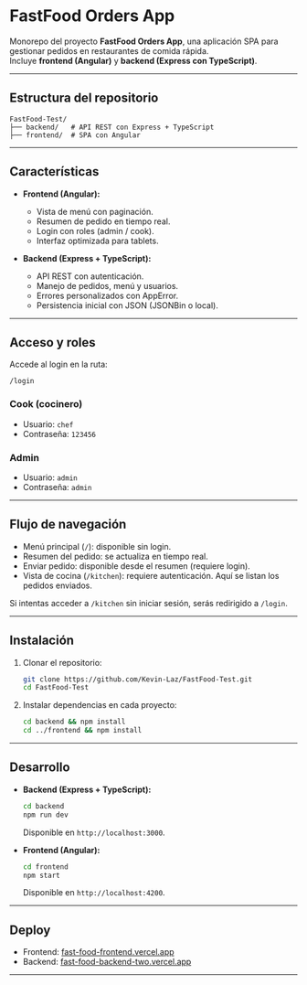 # FastFood Orders App

Monorepo del proyecto **FastFood Orders App**, una aplicación SPA para gestionar pedidos en restaurantes de comida rápida.  
Incluye **frontend (Angular)** y **backend (Express con TypeScript)**.

---

## Estructura del repositorio

```
FastFood-Test/
├── backend/   # API REST con Express + TypeScript
├── frontend/  # SPA con Angular
```

---

## Características

- **Frontend (Angular):**
  - Vista de menú con paginación.
  - Resumen de pedido en tiempo real.
  - Login con roles (admin / cook).
  - Interfaz optimizada para tablets.

- **Backend (Express + TypeScript):**
  - API REST con autenticación.
  - Manejo de pedidos, menú y usuarios.
  - Errores personalizados con AppError.
  - Persistencia inicial con JSON (JSONBin o local).

---

## Acceso y roles

Accede al login en la ruta:

```
/login
```

### Cook (cocinero)
- Usuario: `chef`
- Contraseña: `123456`

### Admin
- Usuario: `admin`
- Contraseña: `admin`

---

## Flujo de navegación

- Menú principal (`/`): disponible sin login.  
- Resumen del pedido: se actualiza en tiempo real.  
- Enviar pedido: disponible desde el resumen (requiere login).  
- Vista de cocina (`/kitchen`): requiere autenticación. Aquí se listan los pedidos enviados.  

Si intentas acceder a `/kitchen` sin iniciar sesión, serás redirigido a `/login`.  

---

## Instalación

1. Clonar el repositorio:
   ```bash
   git clone https://github.com/Kevin-Laz/FastFood-Test.git
   cd FastFood-Test
   ```

2. Instalar dependencias en cada proyecto:
   ```bash
   cd backend && npm install
   cd ../frontend && npm install
   ```

---

## Desarrollo

- **Backend (Express + TypeScript):**
  ```bash
  cd backend
  npm run dev
  ```
  Disponible en `http://localhost:3000`.

- **Frontend (Angular):**
  ```bash
  cd frontend
  npm start
  ```
  Disponible en `http://localhost:4200`.

---

## Deploy

- Frontend: [fast-food-frontend.vercel.app](https://fast-food-frontend.vercel.app)  
- Backend: [fast-food-backend-two.vercel.app](https://fast-food-backend-two.vercel.app)

---

